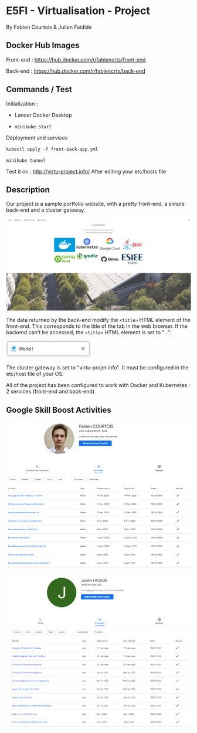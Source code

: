 
# E5FI - Virtualisation -  Project
By Fabien Courtois & Julien Faidide
## Docker Hub Images
Front-end : 
https://hub.docker.com/r/fabiencrts/front-end

Back-end : 
https://hub.docker.com/r/fabiencrts/back-end

## Commands / Test
Initialization : 

 - Lancer Docker Desktop
    
 - `minikube start`

Déployment and services
    
    kubectl apply -f front-back-app.yml

`minikube tunnel`

 Test it on : http://virtu-project.info/
 After editing your etc/hosts file

## Description

Our project is a sample portfolio website, with a pretty front-end, a simple back-end and a cluster gateway.

![Alt text](websitePreview.png?raw=true "Website Preview")

The data returned by the back-end modify the `<title>` HTML element of the front-end. This corresponds to the title of the tab in the web browser.
If the backend can't be accessed, the `<title>` HTML element is set to "...".

![Alt text](titleTab.png?raw=true "Website Preview")

The cluster gateway is set to "virtu-projet.info". It must be configured in the etc/host file of your OS.

All of the project has been configured to work with Docker and Kubernetes : 2 services (front-end and back-end)

## Google Skill Boost Activities

![Alt text](googleSkillBoostFabien.png?raw=true "Résultats Google Skill Boost - Fabien Courtois")

![Alt text](googleSkillBoostJulien.png?raw=true "Résultats Google Skill Boost - Julien Faidide")


